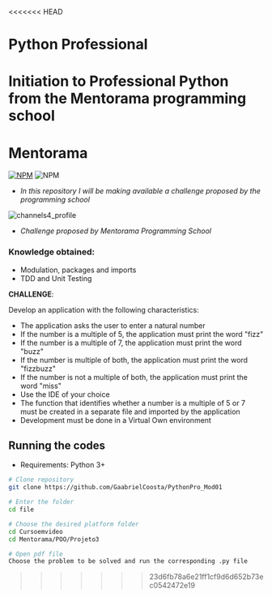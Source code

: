 <<<<<<< HEAD
# Python Professional


**Initiation to Professional Python from the Mentorama programming school**
=======
# Mentorama

[![NPM](https://img.shields.io/npm/l/react)](https://github.com/GaabrielCoosta/Changelle_HandTalk/blob/main/LICENSE)
![NPM](https://img.shields.io/static/v1?label=Python&message=3.10&color=<COLOR>&logo=python)

- *In this repository I will be making available a challenge proposed by the programming school*


![channels4_profile](https://user-images.githubusercontent.com/108695592/227055789-650ba70f-4843-48b9-8559-4de393d3447b.jpg)




- *Challenge proposed by Mentorama Programming School*

### Knowledge obtained:
  - Modulation, packages and imports
  - TDD and Unit Testing
  
**CHALLENGE**:

Develop an application with the following characteristics:
  - The application asks the user to enter a natural number
  - If the number is a multiple of 5, the application must print the word "fizz"
  - If the number is a multiple of 7, the application must print the word "buzz"
  - If the number is multiple of both, the application must print the word "fizzbuzz"
  - If the number is not a multiple of both, the application must print the word "miss"
  - Use the IDE of your choice
  - The function that identifies whether a number is a multiple of 5 or 7 must be created in a separate file and imported by the application
  - Development must be done in a Virtual Own environment
  
  ## Running the codes
- Requirements: Python 3+

```bash
# Clone repository
git clone https://github.com/GaabrielCoosta/PythonPro_Mod01

# Enter the folder
cd file

# Choose the desired platform folder
cd Cursoemvideo
cd Mentorama/POO/Projeto3

# Open pdf file
Choose the problem to be solved and run the corresponding .py file
```
>>>>>>> 23d6fb78a6e21ff1cf9d6d652b73ec0542472e19

